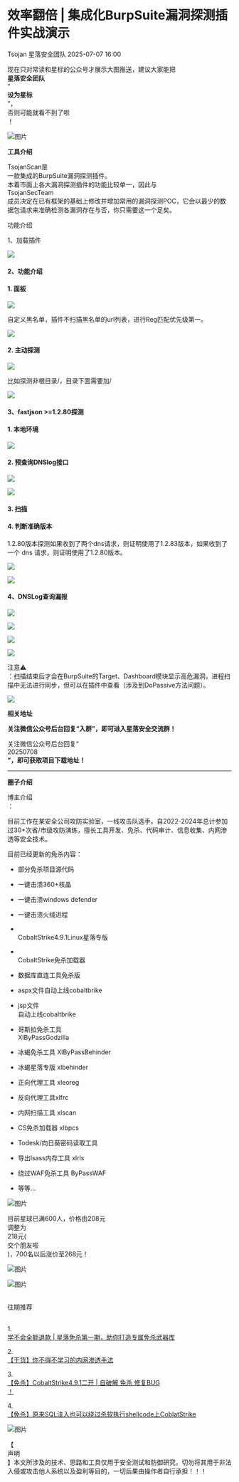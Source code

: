 #  效率翻倍 | 集成化BurpSuite漏洞探测插件实战演示  
Tsojan  星落安全团队   2025-07-07 16:00  
  
现在只对常读和星标的公众号才展示大图推送，建议大家能把  
**星落安全团队**  
“  
**设为星标**  
”，  
否则可能就看不到了啦  
！  
  
![图片](https://mmbiz.qpic.cn/mmbiz_png/rlSBJ0flllkXnsUODwVWmlxAHuHu4dBuwIlu707ZfPdbNTYyibYzQHA0xn0p2hTbQAiba04SOnDiadxVExZ53nfog/640?wx_fmt=other&from=appmsg&wxfrom=5&wx_lazy=1&wx_co=1&tp=webp "")  
  
**工具介绍**  
  
TsojanScan是  
一款集成的BurpSuite漏洞探测插件。  
本着市面上各大漏洞探测插件的功能比较单一，因此与  
TsojanSecTeam  
成员决定在已有框架的基础上修改并增加常用的漏洞探测POC，它会以最少的数据包请求来准确检测各漏洞存在与否，你只需要这一个足矣。  
  
功能介绍  
  
1、加载插件  
  
![](https://mmbiz.qpic.cn/mmbiz_png/rlSBJ0fllllKFBfOWicicqiavuwBd6fTXaCbJd3fiaYWxvwBeibb1UxVtWia7aPGHZwM0sLoT7uXAUibjVFlZYgYfX43Q/640?wx_fmt=png&from=appmsg "")  
#### 2、功能介绍  
#### 1. 面板  
  
![](https://mmbiz.qpic.cn/mmbiz_jpg/rlSBJ0fllllKFBfOWicicqiavuwBd6fTXaCl3U69T7t5ibRicsEiaaiczbqOdpgyk91It752T13N6W0StQ7IMExJOGQ2Q/640?wx_fmt=jpeg "")  
  
自定义黑名单，插件不扫描黑名单的url列表，进行Reg匹配优先级第一。  
  
  
![](https://mmbiz.qpic.cn/mmbiz_jpg/rlSBJ0fllllKFBfOWicicqiavuwBd6fTXaChZTh98ia9D9HrjuYh30z07qQx41El7ic4picAWYwSFQHlFibqeeIAHzP5w/640?wx_fmt=jpeg "")  
#### 2. 主动探测  
  
  
![](https://mmbiz.qpic.cn/mmbiz_png/rlSBJ0fllllKFBfOWicicqiavuwBd6fTXaCWUk2uUMSS2fyamIjpSvtx1shn9SyiaByIP3XcZ5oKB8gtTo9Q6ibV6NA/640?wx_fmt=png&from=appmsg "")  
  
比如探测非根目录/，目录下面需要加/  
  
![](https://mmbiz.qpic.cn/mmbiz_png/rlSBJ0fllllKFBfOWicicqiavuwBd6fTXaCKls7g5JUNxoxtJOVLXp0DhBZicjgKL19P5HNwOXViaypCVmCuhWI8NEA/640?wx_fmt=png&from=appmsg "")  
#### 3、fastjson >=1.2.80探测  
#### 1. 本地环境  
  
![](https://mmbiz.qpic.cn/mmbiz_png/rlSBJ0fllllKFBfOWicicqiavuwBd6fTXaCkibLjfSAOliab0r00J5zsMA0BIYgZssHbjwicGKFxCnA2t60Nbos86VlA/640?wx_fmt=png&from=appmsg "")  
#### 2. 预查询DNSlog接口  
  
![](https://mmbiz.qpic.cn/mmbiz_png/rlSBJ0fllllKFBfOWicicqiavuwBd6fTXaCjz73cqyafO3NiaIXFMKHTyBPcwFXNrtwnba0AX5vYtazOglMvfCNKSQ/640?wx_fmt=png&from=appmsg "")  
  
![](https://mmbiz.qpic.cn/mmbiz_png/rlSBJ0fllllKFBfOWicicqiavuwBd6fTXaCaRrVQ8ib6zuCp2l6h2ID8COTx2c7bKeRvVNxNws3kFWYmWYpasPRJfQ/640?wx_fmt=png&from=appmsg "")  
#### 3. 扫描  
####   
#### 4. 判断准确版本  
  
1.2.80版本探测如果收到了两个dns请求，则证明使用了1.2.83版本，如果收到了一个 dns 请求，则证明使用了1.2.80版本。  
  
![](https://mmbiz.qpic.cn/mmbiz_png/rlSBJ0fllllKFBfOWicicqiavuwBd6fTXaCVhZfHC49UZWnWNn2C8G7M49wcDsQwdwvyDsu1VBahIdzgyVNjHxgkg/640?wx_fmt=png&from=appmsg "")  
  
![](https://mmbiz.qpic.cn/mmbiz_png/rlSBJ0fllllKFBfOWicicqiavuwBd6fTXaCCia6TxwvsVydgnf3Crhh2p0ib0aPhZ3Ddw6yQXBrvLuIqARUEM72aMUQ/640?wx_fmt=png&from=appmsg "")  
#### 4、DNSLog查询漏报  
  
![](https://mmbiz.qpic.cn/mmbiz_png/rlSBJ0fllllKFBfOWicicqiavuwBd6fTXaCgAlXRrIhtygrTibicic6oHEMdcicJumePiaMiayFmtsFBUJIBaGLbbpKUwIA/640?wx_fmt=png&from=appmsg "")  
  
![](https://mmbiz.qpic.cn/mmbiz_png/rlSBJ0fllllKFBfOWicicqiavuwBd6fTXaCBrMYWYskTP02uhpvHpZjIl3eDNPaFCnwzSO9icRp879BQxSJxTowwkQ/640?wx_fmt=png&from=appmsg "")  
  
![](https://mmbiz.qpic.cn/mmbiz_png/rlSBJ0fllllKFBfOWicicqiavuwBd6fTXaChqNeHZZyeOCcTw9ribf6Lrw0ucnWwuCMQV1Q1z5hNOCTvr2N8sFVgzg/640?wx_fmt=png&from=appmsg "")  
  
![](https://mmbiz.qpic.cn/mmbiz_png/rlSBJ0fllllKFBfOWicicqiavuwBd6fTXaCS8DtI5eBfqWLchwGTGdEibRr0lQ7yjao7eoB6UTibD2uMhVdqpULWN1Q/640?wx_fmt=png&from=appmsg "")  
  
注意⚠️  
：扫描结束后才会在BurpSuite的Target、Dashboard模块显示高危漏洞，进程扫描中无法进行同步，但可以在插件中查看（涉及到DoPassive方法问题）。  
  
  
![](https://mmbiz.qpic.cn/mmbiz_png/rlSBJ0fllllKFBfOWicicqiavuwBd6fTXaC05CBnjVKDmLBBuib1ncfh7BHwc6cicibiaHBiazqkAFCbTP3fCswblTMEyw/640?wx_fmt=png&from=appmsg "")  
  
  
**相关地址**  
  
**关注微信公众号后台回复“入群”，即可进入星落安全交流群！**  
  
关注微信公众号后台回复“  
20250708  
**”，即可获取项目下载地址！**  
  
****  
  
  
**圈子介绍**  
  
博主介绍  
：  
  
  
目前工作在某安全公司攻防实验室，一线攻击队选手。自2022-2024年总计参加过30+次省/市级攻防演练，擅长工具开发、免杀、代码审计、信息收集、内网渗透等安全技术。  
  
  
目前已经更新的免杀内容：  
- 部分免杀项目源代码  
  
- 一键击溃360+核晶  
  
- 一键击溃windows defender  
  
- 一键击溃火绒进程  
  
-    
CobaltStrike4.9.1Linux星落专版   
  
-    
CobaltStrike免杀加载器  
  
- 数据库直连工具免杀版  
  
- aspx文件自动上线cobaltbrike  
  
- jsp文件  
自动上线cobaltbrike  
  
- 哥斯拉免杀工具   
XlByPassGodzilla  
  
- 冰蝎免杀工具 XlByPassBehinder  
  
- 冰蝎星落专版 xlbehinder  
  
- 正向代理工具 xleoreg  
  
- 反向代理工具xlfrc  
  
- 内网扫描工具 xlscan  
  
- CS免杀加载器 xlbpcs  
  
- Todesk/向日葵密码读取工具  
  
- 导出lsass内存工具 xlrls  
  
- 绕过WAF免杀工具 ByPassWAF  
  
- 等等...  
  
  
  
![图片](https://mmbiz.qpic.cn/mmbiz_png/DWntM1sE7icZvkNdicBYEs6uicWp0yXACpt25KZIiciaY7ceKVwuzibYLSoup8ib3Aghm4KviaLyknWsYwTHv3euItxyCQ/640?wx_fmt=other&wxfrom=5&wx_lazy=1&wx_co=1&tp=webp "")  
  
  
目前星球已满600人，价格由208元  
调整为  
218元(  
交个朋友啦  
)，700名以后涨价至268元！  
  
  
![图片](https://mmbiz.qpic.cn/mmbiz_jpg/rlSBJ0flllmXEGfK9uB8VibWo8ZLL8nficA1BJXW90bric2w266yxOaAYQZAhXLsrFTqunYhbUDibVuicc465WzvFEA/640?wx_fmt=jpeg&from=appmsg&watermark=1&wxfrom=5&wx_lazy=1&tp=webp "")  
  
  
![图片](https://mmbiz.qpic.cn/mmbiz_png/MuoJjD4x9x3siaaGcOb598S56dSGAkNBwpF7IKjfj1vFmfagbF6iaiceKY4RGibdwBzJyeLS59NlowRF39EPwSCbeQ/640?wx_fmt=other&wxfrom=5&wx_lazy=1&wx_co=1&tp=webp "")  
  
     
往期推荐  
     
  
  
1.   
[学不会全额退款 | 星落免杀第一期，助你打造专属免杀武器库](https://mp.weixin.qq.com/s?__biz=MzkwNjczOTQwOA==&mid=2247494072&idx=1&sn=e46a6d176a8fad2aa4b4c055de3607da&scene=21#wechat_redirect)  
  
  
  
2.   
[【干货】你不得不学习的内网渗透手法](http://mp.weixin.qq.com/s?__biz=MzkwNjczOTQwOA==&mid=2247489483&idx=1&sn=0cbeb449e56db1ae48abfb924ffd0b43&chksm=c0e2bc74f79535622f39166c8ed17d5fe5a2bbc3f622d20491033b6aa61d26d789e59bab5b79&scene=21#wechat_redirect)  
  
  
  
3.   
[【免杀】CobaltStrike4.9.1二开 | 自破解 免杀 修复BUG](http://mp.weixin.qq.com/s?__biz=MzkwNjczOTQwOA==&mid=2247488486&idx=1&sn=683083d38a58de4a95750673d9cb725d&chksm=c0e2b859f795314f3b7bc980a5d4114508ee2c286bc683cdfd25eefa4fb59f26adfe5483690b&scene=21#wechat_redirect)  
[！](http://mp.weixin.qq.com/s?__biz=MzkwNjczOTQwOA==&mid=2247486966&idx=1&sn=3f144d5936d5cdc11178004549384ace&chksm=c0e2a649f7952f5f7557dde6e9cca53ecee7b5e2f7ff23395250e8fe47acb102902d9727185d&scene=21#wechat_redirect)  
  
  
  
4.   
[【免杀】原来SQL注入也可以绕过杀软执行shellcode上CoblatStrike](http://mp.weixin.qq.com/s?__biz=MzkwNjczOTQwOA==&mid=2247489950&idx=1&sn=a54e05e31a2970950ad47800606c80ff&chksm=c0e2b221f7953b37b5d7b1a8e259a440c1ee7127d535b2c24a5c6c2f2e773ac2a4df43a55696&scene=21#wechat_redirect)  
  
  
![图片](https://mmbiz.qpic.cn/mmbiz_png/DWntM1sE7icZvkNdicBYEs6uicWp0yXACpt25KZIiciaY7ceKVwuzibYLSoup8ib3Aghm4KviaLyknWsYwTHv3euItxyCQ/640?wx_fmt=other&wxfrom=5&wx_lazy=1&wx_co=1&tp=webp "")  
  
  
  
【  
声明  
】本文所涉及的技术、思路和工具仅用于安全测试和防御研究，切勿将其用于非法入侵或攻击他人系统以及盈利等目的，一切后果由操作者自行承担！！！  
  
